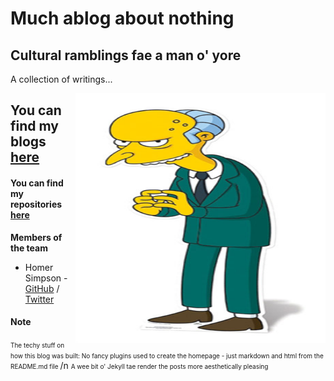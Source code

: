 # Much ablog about nothing
## Cultural ramblings fae a man o' yore

A collection of writings... 

<!-- comments out the code -->
<!-- the below code places the image using default markdown settings
<!-- ![Team Logo](/images/Homer_Simpson.png) -->

<!-- <img align="right" width="400" height="400" src="/images/Homer_Simpson.png"> --->

<img align="right" width="400" height="400" src="/images/excellent.jpg">

## You can find my blogs [here](https://cagenic.github.io/blog)
#### You can find my repositories [here](https://github.com/cagenic?tab=repositories)

**Members of the team**  

* Homer Simpson - [GitHub](https://github.com/username) / [Twitter](https://twitter.com/homerjsimpson)

#### Note
<font size = "1"> The techy stuff on how this blog was built: No fancy plugins used to create the homepage - just markdown and html from the README.md file </font>  /n
<font size = "1"> A wee bit o' Jekyll tae render the posts more aesthetically pleasing </font>
